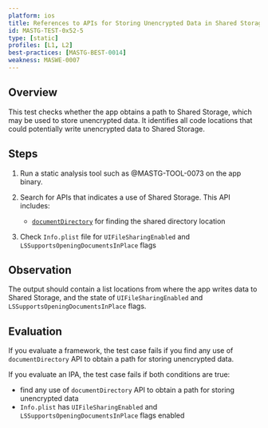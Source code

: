 ```yaml
---
platform: ios
title: References to APIs for Storing Unencrypted Data in Shared Storage
id: MASTG-TEST-0x52-5
type: [static]
profiles: [L1, L2]
best-practices: [MASTG-BEST-0014]
weakness: MASWE-0007
---
```


## Overview

This test checks whether the app obtains a path to Shared Storage, which may be used to store unencrypted data. It identifies all code locations that could potentially write unencrypted data to Shared Storage.

## Steps

1. Run a static analysis tool such as @MASTG-TOOL-0073 on the app binary.

2. Search for APIs that indicates a use of Shared Storage. This API includes:

    - [`documentDirectory`](https://developer.apple.com/documentation/foundation/filemanager/searchpathdirectory/documentdirectory) for finding the shared directory location

3. Check `Info.plist` file for `UIFileSharingEnabled` and `LSSupportsOpeningDocumentsInPlace` flags

## Observation

The output should contain a list locations from where the app writes data to Shared Storage, and the state of `UIFileSharingEnabled` and `LSSupportsOpeningDocumentsInPlace` flags.

## Evaluation

If you evaluate a framework, the test case fails if you find any use of `documentDirectory` API to obtain a path for storing unencrypted data.

If you evaluate an IPA, the test case fails if both conditions are true:

- find any use of `documentDirectory` API to obtain a path for storing unencrypted data
- `Info.plist` has `UIFileSharingEnabled` and `LSSupportsOpeningDocumentsInPlace` flags enabled
